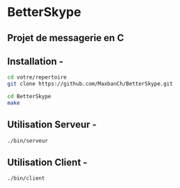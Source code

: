 # BetterSkype
## Projet de messagerie en C

## Installation - 
```bash
cd votre/repertoire
git clone https://github.com/MaxbanCh/BetterSkype.git

cd BetterSkype
make
```

## Utilisation Serveur -
```bash
./bin/serveur
```

## Utilisation Client -
```bash
./bin/client
```
